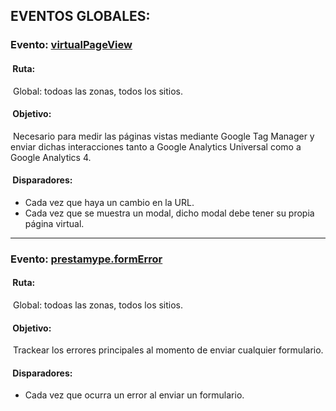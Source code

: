 ## EVENTOS GLOBALES:

### Evento: [virtualPageView](/02-%20Eventos%20Globales/event%20virtualPageView.js)
####  Ruta:
 Global: todoas las zonas, todos los sitios.

####  Objetivo: 
 Necesario para medir las páginas vistas mediante Google Tag Manager y enviar dichas interacciones tanto a Google Analytics Universal como a Google Analytics 4.

####  Disparadores: 
  * Cada vez que haya un cambio en la URL.
  * Cada vez que se muestra  un modal, dicho modal debe tener su propia página virtual.

****************************************************************

### Evento: [prestamype.formError](/02-%20Eventos%20Globales/event%20prestamype.formError.js)
####  Ruta:
 Global: todoas las zonas, todos los sitios.

####  Objetivo: 
 Trackear los errores principales al momento de enviar cualquier formulario.

####  Disparadores: 
  * Cada vez que ocurra un error al enviar un formulario.






